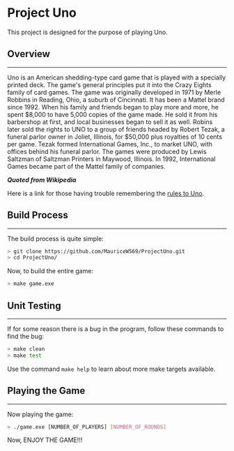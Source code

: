 # Project Uno

This project is designed for the purpose of playing Uno.


## Overview
-----------

Uno is an American shedding-type card game that is played with a specially printed deck. The game's general principles put it into the Crazy Eights family of card games. The game was originally developed in 1971 by Merle Robbins in Reading, Ohio, a suburb of Cincinnati. It has been a Mattel brand since 1992. When his family and friends began to play more and more, he spent $8,000 to have 5,000 copies of the game made. He sold it from his barbershop at first, and local businesses began to sell it as well. Robins later sold the rights to UNO to a group of friends headed by Robert Tezak, a funeral parlor owner in Joliet, Illinois, for $50,000 plus royalties of 10 cents per game. Tezak formed International Games, Inc., to market UNO, with offices behind his funeral parlor. The games were produced by Lewis Saltzman of Saltzman Printers in Maywood, Illinois. In 1992, International Games became part of the Mattel family of companies.
 
_**Quoted from Wikipedia**_

Here is a link for those having trouble remembering the [rules to Uno](https://www.unorules.com/).


## Build Process
----------------

The build process is quite simple:

```bash
> git clone https://github.com/MauriceW569/ProjectUno.git
> cd ProjectUno/
```

Now, to build the entire game:

```bash
> make game.exe
```

## Unit Testing
---------------

If for some reason there is a bug in the program, follow these commands to find the bug:

```bash
> make clean
> make test
```

Use the command `make help` to learn about more make targets available.

## Playing the Game
-------------------

Now playing the game:

```bash
> ./game.exe [NUMBER_OF_PLAYERS] [NUMBER_OF_ROUNDS]
```

Now, ENJOY THE GAME!!!